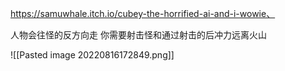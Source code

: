 https://samuwhale.itch.io/cubey-the-horrified-ai-and-i-wowie、

人物会往怪的反方向走
你需要射击怪和通过射击的后冲力远离火山

![[Pasted image 20220816172849.png]]